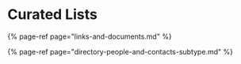 # Curated Lists

{% page-ref page="links-and-documents.md" %}

{% page-ref page="directory-people-and-contacts-subtype.md" %}

